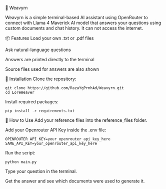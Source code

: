 🧵 Weavyrn 

Weavyrn is a simple terminal-based AI assistant using OpenRouter to connect with Llama 4 Maverick AI model that answers your questions using custom documents and chat history. It can not access the internet.

📦 Features
Load your own .txt or .pdf files

Ask natural-language questions

Answers are printed directly to the terminal

Source files used for answers are also shown

🚀 Installation
Clone the repository:

```
git clone https://github.com/RazaYgPrnhAd/Weavyrn.git
cd LoreWeaver
```

Install required packages:

```
pip install -r requirements.txt 
```

🧠 How to Use
Add your reference files into the reference_files folder.

Add your Openrouter API Key inside the .env file:

```
OPENROUTER_API_KEY=your_openrouter_api_key_here
SAME_API_KEY=your_openrouter_api_key_here

```

Run the script:

```
python main.py
```

Type your question in the terminal.

Get the answer and see which documents were used to generate it.
